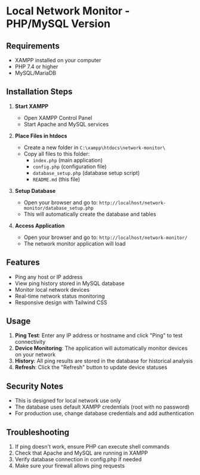 # Local Network Monitor - PHP/MySQL Version

## Requirements
- XAMPP installed on your computer
- PHP 7.4 or higher
- MySQL/MariaDB

## Installation Steps

1. **Start XAMPP**
   - Open XAMPP Control Panel
   - Start Apache and MySQL services

2. **Place Files in htdocs**
   - Create a new folder in `C:\xampp\htdocs\network-monitor\`
   - Copy all files to this folder:
     - `index.php` (main application)
     - `config.php` (configuration file)
     - `database_setup.php` (database setup script)
     - `README.md` (this file)

3. **Setup Database**
   - Open your browser and go to: `http://localhost/network-monitor/database_setup.php`
   - This will automatically create the database and tables

4. **Access Application**
   - Open your browser and go to: `http://localhost/network-monitor/`
   - The network monitor application will load

## Features
- Ping any host or IP address
- View ping history stored in MySQL database
- Monitor local network devices
- Real-time network status monitoring
- Responsive design with Tailwind CSS

## Usage
1. **Ping Test**: Enter any IP address or hostname and click "Ping" to test connectivity
2. **Device Monitoring**: The application will automatically monitor devices on your network
3. **History**: All ping results are stored in the database for historical analysis
4. **Refresh**: Click the "Refresh" button to update device statuses

## Security Notes
- This is designed for local network use only
- The database uses default XAMPP credentials (root with no password)
- For production use, change database credentials and add authentication

## Troubleshooting
1. If ping doesn't work, ensure PHP can execute shell commands
2. Check that Apache and MySQL are running in XAMPP
3. Verify database connection in config.php if needed
4. Make sure your firewall allows ping requests